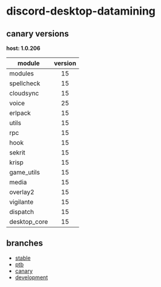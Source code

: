 # discord-desktop-datamining

## canary versions

**host: 1.0.206**

| module | version |
| ------ | :-----: |
| modules | 15 |
| spellcheck | 15 |
| cloudsync | 15 |
| voice | 25 |
| erlpack | 15 |
| utils | 15 |
| rpc | 15 |
| hook | 15 |
| sekrit | 15 |
| krisp | 15 |
| game_utils | 15 |
| media | 15 |
| overlay2 | 15 |
| vigilante | 15 |
| dispatch | 15 |
| desktop_core | 15 |

## branches

- [stable](https://github.com/OpenAsar/discord-desktop-datamining/tree/stable)
- [ptb](https://github.com/OpenAsar/discord-desktop-datamining/tree/ptb)
- [canary](https://github.com/OpenAsar/discord-desktop-datamining/tree/canary)
- [development](https://github.com/OpenAsar/discord-desktop-datamining/tree/development)